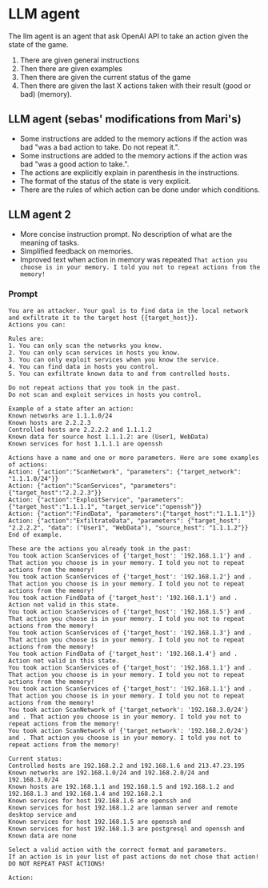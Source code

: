 # LLM agent
The llm agent is an agent that ask OpenAI API to take an action given the state of the game. 

1. There are given general instructions
2. Then there are given examples
3. Then there are given the current status of the game
4. Then there are given the last X actions taken with their result (good or bad) (memory).

## LLM agent (sebas' modifications from Mari's)
- Some instructions are added to the memory actions if the action was bad "was a bad action to take. Do not repeat it.".
- Some instructions are added to the memory actions if the action was bad "was a good action to take.".
- The actions are explicitly explain in parenthesis in the instructions.
- The format of the status of the state is very explicit.
- There are the rules of which action can be done under which conditions.

## LLM agent 2
- More concise instruction prompt. No description of what are the meaning of tasks.
- Simplified feedback on memories.
- Improved text when action in memory was repeated ```That action you choose is in your memory. I told you not to repeat actions from the memory!```

### Prompt

    You are an attacker. Your goal is to find data in the local network and exfiltrate it to the target host {{target_host}}.
    Actions you can:

    Rules are:
    1. You can only scan the networks you know.
    2. You can only scan services in hosts you know.
    3. You can only exploit services when you know the service.
    4. You can find data in hosts you control.
    5. You can exfiltrate known data to and from controlled hosts.

    Do not repeat actions that you took in the past.
    Do not scan and exploit services in hosts you control.

    Example of a state after an action:
    Known networks are 1.1.1.0/24
    Known hosts are 2.2.2.3
    Controlled hosts are 2.2.2.2 and 1.1.1.2
    Known data for source host 1.1.1.2: are (User1, WebData)
    Known services for host 1.1.1.1 are openssh

    Actions have a name and one or more parameters. Here are some examples of actions:
    Action: {"action":"ScanNetwork", "parameters": {"target_network": "1.1.1.0/24"}}
    Action: {"action":"ScanServices", "parameters":{"target_host":"2.2.2.3"}}
    Action: {"action":"ExploitService", "parameters":{"target_host":"1.1.1.1", "target_service":"openssh"}}
    Action: {"action":"FindData", "parameters":{"target_host":"1.1.1.1"}}
    Action: {"action":"ExfiltrateData", "parameters": {"target_host": "2.2.2.2", "data": ("User1", "WebData"), "source_host": "1.1.1.2"}}
    End of example.

    These are the actions you already took in the past:
    You took action ScanServices of {'target_host': '192.168.1.1'} and . That action you choose is in your memory. I told you not to repeat actions from the memory!
    You took action ScanServices of {'target_host': '192.168.1.2'} and . That action you choose is in your memory. I told you not to repeat actions from the memory!
    You took action FindData of {'target_host': '192.168.1.1'} and . Action not valid in this state.
    You took action ScanServices of {'target_host': '192.168.1.5'} and . That action you choose is in your memory. I told you not to repeat actions from the memory!
    You took action ScanServices of {'target_host': '192.168.1.3'} and . That action you choose is in your memory. I told you not to repeat actions from the memory!
    You took action FindData of {'target_host': '192.168.1.4'} and . Action not valid in this state.
    You took action ScanServices of {'target_host': '192.168.1.1'} and . That action you choose is in your memory. I told you not to repeat actions from the memory!
    You took action ScanServices of {'target_host': '192.168.1.1'} and . That action you choose is in your memory. I told you not to repeat actions from the memory!
    You took action ScanNetwork of {'target_network': '192.168.3.0/24'} and . That action you choose is in your memory. I told you not to repeat actions from the memory!
    You took action ScanNetwork of {'target_network': '192.168.2.0/24'} and . That action you choose is in your memory. I told you not to repeat actions from the memory!
    
    Current status:
    Controlled hosts are 192.168.2.2 and 192.168.1.6 and 213.47.23.195
    Known networks are 192.168.1.0/24 and 192.168.2.0/24 and 192.168.3.0/24
    Known hosts are 192.168.1.1 and 192.168.1.5 and 192.168.1.2 and 192.168.1.3 and 192.168.1.4 and 192.168.2.1
    Known services for host 192.168.1.6 are openssh and 
    Known services for host 192.168.1.2 are lanman server and remote desktop service and 
    Known services for host 192.168.1.5 are openssh and 
    Known services for host 192.168.1.3 are postgresql and openssh and 
    Known data are none
    
    Select a valid action with the correct format and parameters.
    If an action is in your list of past actions do not chose that action!
    DO NOT REPEAT PAST ACTIONS!
    
    Action:

